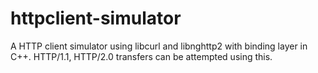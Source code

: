 # httpclient-simulator
A HTTP client simulator using libcurl and libnghttp2 with binding layer in C++. HTTP/1.1, HTTP/2.0 transfers can be attempted using this.
